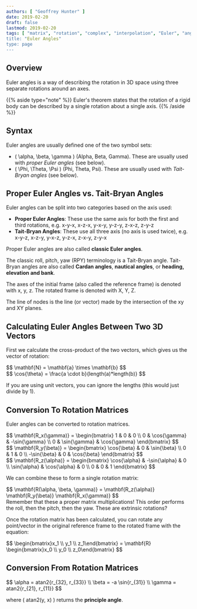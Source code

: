 ```yaml
---
authors: [ "Geoffrey Hunter" ]
date: 2019-02-20
draft: false
lastmod: 2019-02-20
tags: [ "matrix", "rotation", "complex", "interpolation", "Euler", "angle", "RPY", "gimbal lock", "attitude", "orientation", "vector", "intrinsic", extrinsic" ]
title: "Euler Angles"
type: page
---
```


## Overview

Euler angles is a way of describing the rotation in 3D space using three separate rotations around an axes.

{{% aside type="note" %}}
Euler's theorem states that the rotation of a rigid body can be described by a single rotation about a single axis.
{{% /aside %}}


## Syntax

Euler angles are usually defined one of the two symbol sets:

* \( \alpha, \beta, \gamma \) (Alpha, Beta, Gamma). These are usually used with _proper Euler angles_ (see below).
* \( \Phi, \Theta, \Psi \) (Phi, Theta, Psi). These are usually used with _Tait-Bryan angles_ (see below).


## Proper Euler Angles vs. Tait-Bryan Angles

Euler angles can be split into two categories based on the axis used:

* **Proper Euler Angles**: These use the same axis for both the first and third rotations, e.g. x-y-x, x-z-x, y-x-y, y-z-y, z-x-z, z-y-z
* **Tait-Bryan Angles**: These use all three axis (no axis is used twice), e.g. x-y-z, x-z-y, y-x-z, y-z-x, z-x-y, z-y-x

Proper Euler angles are also called **classic Euler angles**.

The classic roll, pitch, yaw (RPY) terminology is a Tait-Bryan angle. Tait-Bryan angles are also called **Cardan angles**, **nautical angles**, or **heading, elevation and bank**.

The axes of the initial frame (also called the reference frame) is denoted with x, y, z. The rotated frame is denoted with X, Y, Z.

The line of nodes is the line (or vector) made by the intersection of the xy and XY planes.


## Calculating Euler Angles Between Two 3D Vectors

First we calculate the cross-product of the two vectors, which gives us the vector of rotation:

<div>$$ \mathbf{N} = \mathbf{a} \times \mathbf{b} $$</div>

<div>$$ \cos{\theta} = \frac{a \cdot b}{length(a)*length(b)} $$</div>

If you are using unit vectors, you can ignore the lengths (this would just divide by 1).


## Conversion To Rotation Matrices

Euler angles can be converted to rotation matrices.

<div>$$
\mathbf{R_x(\gamma)} = \begin{bmatrix}
    1 &     0 &             0 \\
    0 &     \cos{\gamma} &  -\sin{\gamma} \\
    0 &     \sin{\gamma} &  \cos{\gamma}
\end{bmatrix}
$$</div>


<div>$$
\mathbf{R_y(\beta)} = \begin{bmatrix}
    \cos{\beta} &   0 &     \sin{\beta} \\
    0 &             1 &     0 \\
    -\sin{\beta} &  0 &     \cos{\beta}
\end{bmatrix}
$$</div>

<div>$$
\mathbf{R_z(\alpha)} = \begin{bmatrix}
    \cos{\alpha} &  -\sin{\alpha} &     0 \\
    \sin{\alpha} &  \cos{\alpha} &      0 \\
    0 &             0 &                 1     
\end{bmatrix}
$$</div>

We can combine these to form a single rotation matrix:

<div>$$ \mathbf{R(\alpha, \beta, \gamma)} = \mathbf{R_z(\alpha)} \mathbf{R_y(\beta)} \mathbf{R_x(\gamma)} $$</div

Remember that these a proper matrix multiplications! This order performs the roll, then the pitch, then the yaw. These are extrinsic rotations?

Once the rotation matrix has been calculated, you can rotate any point/vector in the original reference frame to the rotated frame with the equation:

<div>$$
\begin{bmatrix}x_1 \\ y_1 \\ z_1\end{bmatrix} =
\mathbf{R} \begin{bmatrix}x_0 \\ y_0 \\ z_0\end{bmatrix} 
$$</div>


## Conversion From Rotation Matrices

<div>$$
\alpha = atan2{r_{32}, r_{33}} \\
\beta = -a \sin{r_{31}} \\
\gamma = atan2{r_{21}, r_{11}}
 $$</div>

 where \( atan2(y, x) \) returns the **principle angle**.

 